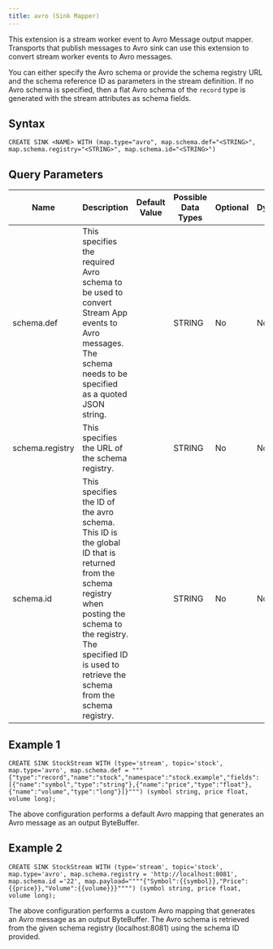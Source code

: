 ```yaml
---
title: avro (Sink Mapper)
---
```


This extension is a stream worker event to Avro Message output mapper. Transports that publish messages to Avro sink can use this extension to convert stream worker events to Avro messages.

You can either specify the Avro schema or provide the schema registry URL and the schema reference ID as parameters in the stream definition. If no Avro schema is specified, then a flat Avro schema of the `record` type is generated with the stream attributes as schema fields.

## Syntax

    CREATE SINK <NAME> WITH (map.type="avro", map.schema.def="<STRING>", map.schema.registry="<STRING>", map.schema.id="<STRING>")

## Query Parameters

| Name            | Description                              | Default Value | Possible Data Types | Optional | Dynamic |
|-----------------|----------------------------------|---------------|---------------------|----------|---------|
| schema.def      | This specifies the required Avro schema to be used to convert Stream App events to Avro messages. The schema needs to be specified as a quoted JSON string.       |               | STRING              | No       | No      |
| schema.registry | This specifies the URL of the schema registry.           |               | STRING              | No       | No      |
| schema.id       | This specifies the ID of the avro schema. This ID is the global ID that is returned from the schema registry when posting the schema to the registry. The specified ID is used to retrieve the schema from the schema registry. |               | STRING           | No       | No      |

## Example 1

    CREATE SINK StockStream WITH (type='stream', topic='stock', map.type='avro', map.schema.def = """{"type":"record","name":"stock","namespace":"stock.example","fields":[{"name":"symbol","type":"string"},{"name":"price","type":"float"},{"name":"volume","type":"long"}]}""") (symbol string, price float, volume long);

The above configuration performs a default Avro mapping that generates an Avro message as an output ByteBuffer.

## Example 2

    CREATE SINK StockStream WITH (type='stream', topic='stock', map.type='avro', map.schema.registry = 'http://localhost:8081', map.schema.id ='22', map.payload=""""{"Symbol":{{symbol}},"Price":{{price}},"Volume":{{volume}}}"""") (symbol string, price float, volume long);

The above configuration performs a custom Avro mapping that generates an Avro message as an output ByteBuffer. The Avro schema is retrieved from the given schema registry (localhost:8081) using the schema ID provided.
